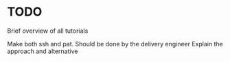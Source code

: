 # TODO

Brief overview of all tutorials

Make both ssh and pat. Should be done by the delivery engineer
Explain the approach and alternative

